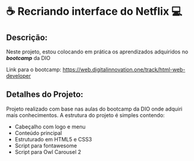 # :coffee: Recriando interface do Netflix :computer:

## Descrição:

Neste projeto, estou colocando em prática os aprendizados adquiridos no ***bootcamp*** da DIO

Link para o bootcamp: https://web.digitalinnovation.one/track/html-web-developer

## Detalhes do Projeto:

Projeto realizado com base nas aulas do bootcamp da DIO onde adquiri mais conhecimentos. A estrutura do projeto é simples contendo:

* Cabeçalho com logo e menu
* Conteúdo principal
* Estruturado em HTML5 e CSS3
* Script para fontawesome
* Script para Owl Carousel 2

